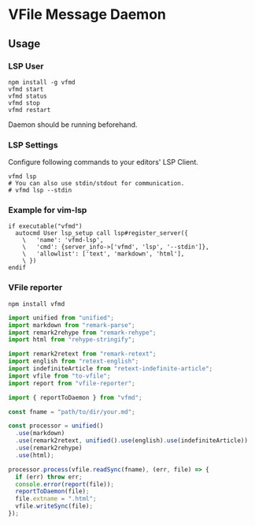 # VFile Message Daemon

## Usage

### LSP User

```shell
npm install -g vfmd
vfmd start
vfmd status
vfmd stop
vfmd restart
```

Daemon should be running beforehand.

### LSP Settings

Configure following commands to your editors' LSP Client.

```shell
vfmd lsp
# You can also use stdin/stdout for communication.
# vfmd lsp --stdin
```

### Example for vim-lsp

```vim
if executable("vfmd")
  autocmd User lsp_setup call lsp#register_server({
    \   'name': 'vfmd-lsp',
    \   'cmd': {server_info->['vfmd', 'lsp', '--stdin']},
    \   'allowlist': ['text', 'markdown', 'html'],
    \ })
endif
```

### VFile reporter

```shell
npm install vfmd
```

```typescript
import unified from "unified";
import markdown from "remark-parse";
import remark2rehype from "remark-rehype";
import html from "rehype-stringify";

import remark2retext from "remark-retext";
import english from "retext-english";
import indefiniteArticle from "retext-indefinite-article";
import vfile from "to-vfile";
import report from "vfile-reporter";

import { reportToDaemon } from "vfmd";

const fname = "path/to/dir/your.md";

const processor = unified()
  .use(markdown)
  .use(remark2retext, unified().use(english).use(indefiniteArticle))
  .use(remark2rehype)
  .use(html);

processor.process(vfile.readSync(fname), (err, file) => {
  if (err) throw err;
  console.error(report(file));
  reportToDaemon(file);
  file.extname = ".html";
  vfile.writeSync(file);
});
```

